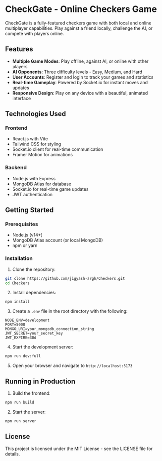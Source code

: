 # CheckGate - Online Checkers Game

CheckGate is a fully-featured checkers game with both local and online multiplayer capabilities. Play against a friend locally, challenge the AI, or compete with players online.

## Features

- **Multiple Game Modes**: Play offline, against AI, or online with other players
- **AI Opponents**: Three difficulty levels - Easy, Medium, and Hard
- **User Accounts**: Register and login to track your games and statistics
- **Real-time Gameplay**: Powered by Socket.io for instant moves and updates
- **Responsive Design**: Play on any device with a beautiful, animated interface

## Technologies Used

### Frontend
- React.js with Vite
- Tailwind CSS for styling
- Socket.io client for real-time communication
- Framer Motion for animations

### Backend
- Node.js with Express
- MongoDB Atlas for database
- Socket.io for real-time game updates
- JWT authentication

## Getting Started

### Prerequisites
- Node.js (v14+)
- MongoDB Atlas account (or local MongoDB)
- npm or yarn

### Installation

1. Clone the repository:
```bash
git clone https://github.com/jigyash-argh/Checkers.git
cd Checkers
```

2. Install dependencies:
```bash
npm install
```

3. Create a `.env` file in the root directory with the following:
```
NODE_ENV=development
PORT=5000
MONGO_URI=your_mongodb_connection_string
JWT_SECRET=your_secret_key
JWT_EXPIRE=30d
```

4. Start the development server:
```bash
npm run dev:full
```

5. Open your browser and navigate to `http://localhost:5173`

## Running in Production

1. Build the frontend:
```bash
npm run build
```

2. Start the server:
```bash
npm run server
```

## License

This project is licensed under the MIT License - see the LICENSE file for details.
 
 